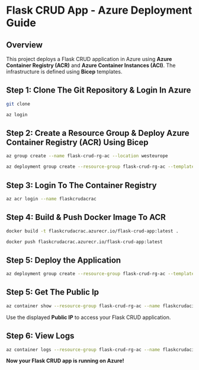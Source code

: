 # Flask CRUD App - Azure Deployment Guide

## Overview
This project deploys a Flask CRUD application in Azure using **Azure Container Registry (ACR)** and **Azure Container Instances (ACI)**. The infrastructure is defined using **Bicep** templates.


## Step 1: Clone The Git Repository & Login In Azure
```sh
git clone 
```

```sh
az login
```

## Step 2: Create a Resource Group & Deploy Azure Container Registry (ACR) Using Bicep
```sh
az group create --name flask-crud-rg-ac --location westeurope
```

```sh
az deployment group create --resource-group flask-crud-rg-ac --template-file acr_bicep.bicep
```

## Step 3: Login To The Container Registry
```sh
az acr login --name flaskcrudacrac
```

## Step 4: Build & Push Docker Image To ACR

```sh
docker build -t flaskcrudacrac.azurecr.io/flask-crud-app:latest .
```

```sh
docker push flaskcrudacrac.azurecr.io/flask-crud-app:latest
```

## Step 5: Deploy the Application

```sh
az deployment group create --resource-group flask-crud-rg-ac --template-file main_bicep.bicep
```

## Step 5: Get The Public Ip
```sh
az container show --resource-group flask-crud-rg-ac --name flaskcrudaciac --query ipAddress.ip --output tsv
```

Use the displayed **Public IP** to access your Flask CRUD application.

## Step 6: View Logs

```sh
az container logs --resource-group flask-crud-rg-ac --name flaskcrudaciac
```


**Now your Flask CRUD app is running on Azure!**